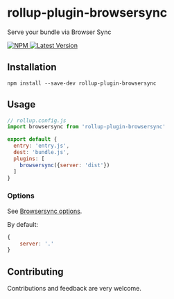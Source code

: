 # rollup-plugin-browsersync
Serve your bundle via Browser Sync

<a href="https://npmjs.org/package/rollup-plugin-browsersync">
  <img src="https://img.shields.io/npm/v/rollup-plugin-browsersync.svg?style=flat-squar" alt="NPM" />
</a>
<a href="https://github.com/4lejandrito/rollup-plugin-browsersync/releases">
  <img src="https://img.shields.io/github/release/4lejandrito/rollup-plugin-browsersync.svg" alt="Latest Version" />
</a>
  
## Installation
```
npm install --save-dev rollup-plugin-browsersync
```

## Usage
```js
// rollup.config.js
import browsersync from 'rollup-plugin-browsersync'

export default {
  entry: 'entry.js',
  dest: 'bundle.js',
  plugins: [
    browsersync({server: 'dist'})
  ]
}
```

### Options

See [Browsersync options](https://browsersync.io/docs/options).

By default:
```js
{
    server: '.'
}
```

## Contributing

Contributions and feedback are very welcome.
